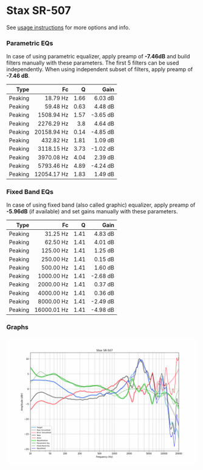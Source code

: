 # Stax SR-507
See [usage instructions](https://github.com/jaakkopasanen/AutoEq#usage) for more options and info.

### Parametric EQs
In case of using parametric equalizer, apply preamp of **-7.46dB** and build filters manually
with these parameters. The first 5 filters can be used independently.
When using independent subset of filters, apply preamp of **-7.46 dB**.

| Type    | Fc          |    Q | Gain     |
|--------:|------------:|-----:|---------:|
| Peaking | 18.79 Hz    | 1.66 | 6.03 dB  |
| Peaking | 59.48 Hz    | 0.63 | 4.48 dB  |
| Peaking | 1508.94 Hz  | 1.57 | -3.65 dB |
| Peaking | 2276.29 Hz  | 3.8  | 4.64 dB  |
| Peaking | 20158.94 Hz | 0.14 | -4.85 dB |
| Peaking | 432.82 Hz   | 1.81 | 1.09 dB  |
| Peaking | 3118.15 Hz  | 3.73 | -1.02 dB |
| Peaking | 3970.08 Hz  | 4.04 | 2.39 dB  |
| Peaking | 5793.46 Hz  | 4.89 | -4.24 dB |
| Peaking | 12054.17 Hz | 1.83 | 1.49 dB  |

### Fixed Band EQs
In case of using fixed band (also called graphic) equalizer, apply preamp of **-5.96dB**
(if available) and set gains manually with these parameters.

| Type    | Fc          |    Q | Gain     |
|--------:|------------:|-----:|---------:|
| Peaking | 31.25 Hz    | 1.41 | 4.83 dB  |
| Peaking | 62.50 Hz    | 1.41 | 4.01 dB  |
| Peaking | 125.00 Hz   | 1.41 | 1.25 dB  |
| Peaking | 250.00 Hz   | 1.41 | 0.15 dB  |
| Peaking | 500.00 Hz   | 1.41 | 1.60 dB  |
| Peaking | 1000.00 Hz  | 1.41 | -2.68 dB |
| Peaking | 2000.00 Hz  | 1.41 | 0.37 dB  |
| Peaking | 4000.00 Hz  | 1.41 | 0.36 dB  |
| Peaking | 8000.00 Hz  | 1.41 | -2.49 dB |
| Peaking | 16000.01 Hz | 1.41 | -4.98 dB |

### Graphs
![](./Stax%20SR-507.png)